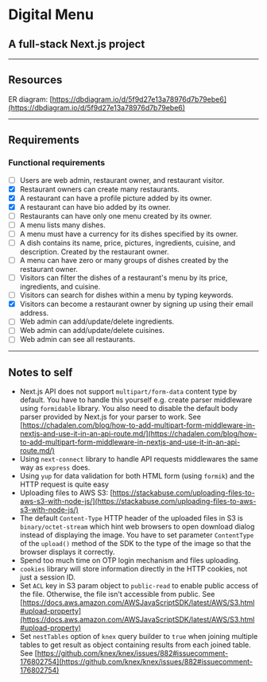 # Digital Menu

## A full-stack Next.js project

---

## Resources

ER diagram: [https://dbdiagram.io/d/5f9d27e13a78976d7b79ebe6](https://dbdiagram.io/d/5f9d27e13a78976d7b79ebe6)

---

## Requirements

### Functional requirements

- [ ] Users are web admin, restaurant owner, and restaurant visitor.
- [x] Restaurant owners can create many restaurants.
- [x] A restaurant can have a profile picture added by its owner.
- [x] A restaurant can have bio added by its owner.
- [ ] Restaurants can have only one menu created by its owner.
- [ ] A menu lists many dishes.
- [ ] A menu must have a currency for its dishes specified by its owner.
- [ ] A dish contains its name, price, pictures, ingredients, cuisine, and description. Created by the restaurant owner.
- [ ] A menu can have zero or many groups of dishes created by the restaurant owner.
- [ ] Visitors can filter the dishes of a restaurant's menu by its price, ingredients, and cuisine.
- [ ] Visitors can search for dishes within a menu by typing keywords.
- [x] Visitors can become a restaurant owner by signing up using their email address.
- [ ] Web admin can add/update/delete ingredients.
- [ ] Web admin can add/update/delete cuisines.
- [ ] Web admin can see all restaurants.

---

## Notes to self

- Next.js API does not support `multipart/form-data` content type by default. You have to handle this yourself e.g. create parser middleware using `formidable` library. You also need to disable the default body parser provided by Next.js for your parser to work. See [https://chadalen.com/blog/how-to-add-multipart-form-middleware-in-nextjs-and-use-it-in-an-api-route.md/](https://chadalen.com/blog/how-to-add-multipart-form-middleware-in-nextjs-and-use-it-in-an-api-route.md/)
- Using `next-connect` library to handle API requests middlewares the same way as `express` does.
- Using `yup` for data validation for both HTML form (using `formik`) and the HTTP request is quite easy
- Uploading files to AWS S3: [https://stackabuse.com/uploading-files-to-aws-s3-with-node-js/](https://stackabuse.com/uploading-files-to-aws-s3-with-node-js/)
- The default `Content-Type` HTTP header of the uploaded files in S3 is `binary/octet-stream` which hint web browsers to open download dialog instead of displaying the image. You have to set parameter `ContentType` of the `upload()` method of the SDK to the type of the image so that the browser displays it correctly.
- Spend too much time on OTP login mechanism and files uploading.
- `cookies` library will store information directly in the HTTP cookies, not just a session ID.
- Set `ACL` key in S3 param object to `public-read` to enable public access of the file. Otherwise, the file isn't accessible from public. See [https://docs.aws.amazon.com/AWSJavaScriptSDK/latest/AWS/S3.html#upload-property](https://docs.aws.amazon.com/AWSJavaScriptSDK/latest/AWS/S3.html#upload-property)
- Set `nestTables` option of `knex` query builder to `true` when joining multiple tables to get result as object containing results from each joined table. See [https://github.com/knex/knex/issues/882#issuecomment-176802754](https://github.com/knex/knex/issues/882#issuecomment-176802754)
